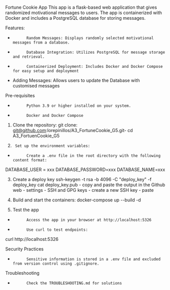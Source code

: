 Fortune Cookie App
This app is a flask-based web application that gives randomized motivational messages to users. The app is containerized with Docker and includes a PostgreSQL database for storing messages.
 
Features:
-          	Random Messages: Displays randomly selected motivational messages from a database.
-          	Database Integration: Utilizes PostgreSQL for message storage and retrieval.
-          	Containerized Deployment: Includes Docker and Docker Compose for easy setup and deployment
- Adding Messages: Allows users to update the Database with customised messages
 
Pre-requisites
-          	Python 3.9 or higher installed on your system.
-          	Docker and Docker Compose
 
1. 	Clone the repository:
git clone: git@github.com:lorepinillos/A3_FortuneCookie_G5.git-
cd A3_FortuenCookie_G5


2.    	Set up the environment variables:
-          	Create a .env file in the root directory with the following content format:

DATABASE_USER = xxx
DATABASE_PASSWORD=xxx
DATABASE_NAME=xxx

3. Create a deploy key 
ssh-keygen -t rsa -b 4096 -C "deploy_key" -f deploy_key
cat deploy_key.pub - copy and paste the output in the Github web - settings - SSH and GPG keys - create a new SSH key - paste 

4. 	Build and start the containers:
docker-compose up --build -d
 
5. 	Test the app
-          	Access the app in your browser at http://localhost:5326
-          	Use curl to test endpoints: 
curl http://localhost:5326
 
 
Security Practices
-          	Sensitive information is stored in a .env file and excluded from version control using .gitignore.
 
Troubleshooting
-          	Check the TROUBLESHOOTING.md for solutions



